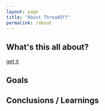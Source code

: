 ```yaml
---
layout: page
title: "About ThreadOff"
permalink: /about
---
```

## What's this all about?

[get it](get-it.markdown)

## Goals

## Conclusions / Learnings
